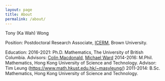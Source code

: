 ```yaml
---
layout: page
title: About
permalink: /about/
---
```


Tony (Ka Wah) Wong

Position: Postdoctoral Research Associate, [ICERM](https://icerm.brown.edu), Brown University.

Education:
2016-2021: Ph.D. Mathematics, The University of British Columbia. Advisors: [Colin Macdonald](https://personal.math.ubc.ca/~cbm/), [Michael Ward](https://personal.math.ubc.ca/~ward/)
2014-2016: M.Phil. Mathematics, Hong Kong University of Science and Technology. Advisor: Tim Leung (https://www.math.hkust.edu.hk/~masyleung/)
2011-2014: B.Sc. Mathematics, Hong Kong University of Science and Technology.



<!-- This is the base Jekyll theme. You can find out more info about customizing your Jekyll theme, as well as basic Jekyll usage documentation at [jekyllrb.com](https://jekyllrb.com/)

You can find the source code for Minima at GitHub:
[jekyll][jekyll-organization] /
[minima](https://github.com/jekyll/minima)

You can find the source code for Jekyll at GitHub:
[jekyll][jekyll-organization] /
[jekyll](https://github.com/jekyll/jekyll)


[jekyll-organization]: https://github.com/jekyll -->
